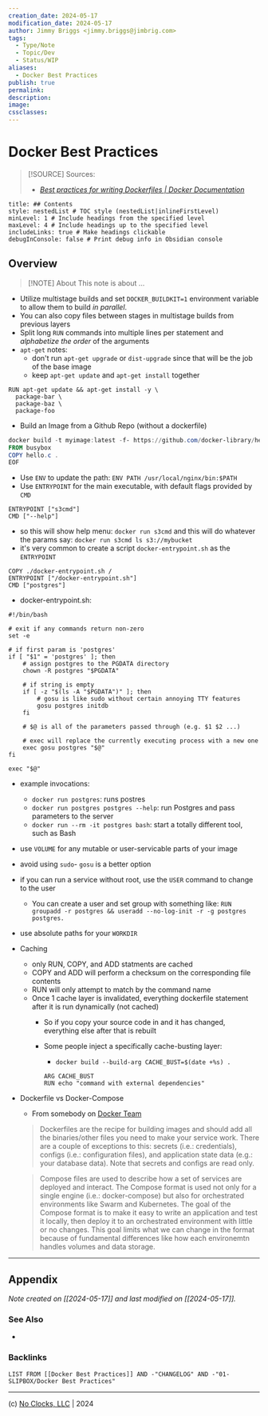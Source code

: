 ```yaml
---
creation_date: 2024-05-17
modification_date: 2024-05-17
author: Jimmy Briggs <jimmy.briggs@jimbrig.com>
tags:
  - Type/Note
  - Topic/Dev
  - Status/WIP
aliases:
  - Docker Best Practices
publish: true
permalink:
description:
image:
cssclasses:
---
```



# Docker Best Practices

> [!SOURCE] Sources:
> - *[Best practices for writing Dockerfiles | Docker Documentation](https://docs.docker.com/develop/develop-images/dockerfile_best-practices/)*

```table-of-contents
title: ## Contents 
style: nestedList # TOC style (nestedList|inlineFirstLevel)
minLevel: 1 # Include headings from the specified level
maxLevel: 4 # Include headings up to the specified level
includeLinks: true # Make headings clickable
debugInConsole: false # Print debug info in Obsidian console
```

## Overview

> [!NOTE] About
> This note is about ...

* Utilize multistage builds and set `DOCKER_BUILDKIT=1` environment variable to allow them to build *in parallel*.
* You can also copy files between stages in multistage builds from previous layers
* Split long `RUN` commands into multiple lines per statement and *alphabetize the order* of the arguments
* `apt-get` notes:
  * don't run `apt-get upgrade` or `dist-upgrade` since that will be the job of the base image
  * keep `apt-get update` and `apt-get install` together

````
RUN apt-get update && apt-get install -y \
  package-bar \
  package-baz \
  package-foo
````

* Build an Image from a Github Repo (without a dockerfile)

````powershell
docker build -t myimage:latest -f- https://github.com/docker-library/hello-world.git <<EOF
FROM busybox
COPY hello.c .
EOF
````

* Use `ENV` to update the path: `ENV PATH /usr/local/nginx/bin:$PATH`
* Use `ENTRYPOINT` for the main executable, with default flags provided by `CMD`

````
ENTRYPOINT ["s3cmd"]
CMD ["--help"]
````

* so this will show help menu: `docker run s3cmd` and this will do whatever the params say: `docker run s3cmd ls s3://mybucket`
* it's very common to create a script `docker-entrypoint.sh` as the `ENTRYPOINT`

````
COPY ./docker-entrypoint.sh /
ENTRYPOINT ["/docker-entrypoint.sh"]
CMD ["postgres"]
````

* docker-entrypoint.sh:

````
#!/bin/bash

# exit if any commands return non-zero
set -e

# if first param is 'postgres'
if [ "$1" = 'postgres' ]; then
    # assign postgres to the PGDATA directory
    chown -R postgres "$PGDATA"

    # if string is empty
    if [ -z "$(ls -A "$PGDATA")" ]; then
        # gosu is like sudo without certain annoying TTY features
        gosu postgres initdb
    fi

    # $@ is all of the parameters passed through (e.g. $1 $2 ...)

    # exec will replace the currently executing process with a new one
    exec gosu postgres "$@"
fi

exec "$@"
````

* example invocations:
  
  * `docker run postgres`: runs postres
  * `docker run postgres postgres --help`: run Postgres and pass parameters to the server
  * `docker run --rm -it postgres bash`: start a totally different tool, such as Bash
* use `VOLUME` for any mutable or user-servicable parts of your image

* avoid using `sudo`- `gosu` is a better option

* if you can run a service without root, use the `USER` command to change to the user
  
  * You can create a user and set group with something like: `RUN groupadd -r postgres && useradd --no-log-init -r -g postgres postgres.`
* use absolute paths for your `WORKDIR`

* Caching
  
  * only RUN, COPY, and ADD statments are cached
  * COPY and ADD will perform a checksum on the corresponding file contents
  * RUN will only attempt to match by the command name
  * Once 1 cache layer is invalidated, everything dockerfile statement after it is run dynamically (not cached)
    * So if you copy your source code in and it has changed, everything else after that is rebuilt
    
    * Some people inject a specifically cache-busting layer:
      
      * `docker build --build-arg CACHE_BUST=$(date +%s) .`
      ````
      ARG CACHE_BUST
      RUN echo "command with external dependencies"
      ````

* Dockerfile vs Docker-Compose
  
  * From somebody on [Docker Team](https://github.com/docker/compose/issues/5523)
   > 
   > Dockerfiles are the recipe for building images and should add all the binaries/other files you need to make your service work. There are a couple of exceptions to this: secrets (i.e.: credentials), configs (i.e.: configuration files), and application state data (e.g.: your database data). Note that secrets and configs are read only.
  
   > 
   > Compose files are used to describe how a set of services are deployed and interact. The Compose format is used not only for a single engine (i.e.: docker-compose) but also for orchestrated environments like Swarm and Kubernetes. The goal of the Compose format is to make it easy to write an application and test it locally, then deploy it to an orchestrated environment with little or no changes. This goal limits what we can change in the format because of fundamental differences like how each environemtn handles volumes and data storage.

***

## Appendix

*Note created on [[2024-05-17]] and last modified on [[2024-05-17]].*

### See Also

- 

### Backlinks

```dataview
LIST FROM [[Docker Best Practices]] AND -"CHANGELOG" AND -"01-SLIPBOX/Docker Best Practices"
```

***

(c) [No Clocks, LLC](https://github.com/noclocks) | 2024